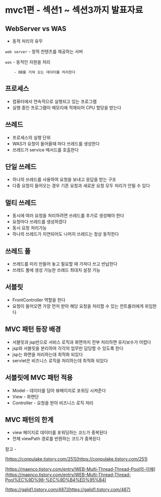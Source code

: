 # mvc1편 - 섹션1 ~ 섹션3까지 발표자료

## WebServer vs WAS

- 동적 처리의 유무

`web server` - 정적 컨텐츠를 제공하는 서버

`was` - 동적인 자원을 처리

        - DB를 거쳐 오는 데이터를 처리한다

## 프로세스

- 컴퓨터에서 연속적으로 실행되고 있는 프로그램
- 실행 중인 프로그램이 메모리에 적재되어 CPU 할당을 받는다

## 쓰레드

- 프로세스의 실행 단위
- WAS가 요청이 들어올때 마다 쓰레드를 생성한다
- 쓰레드가 service 메서드를 호출한다

## 단일 쓰레드

- 하나의 쓰레드를 사용하여 요청을 보내고 응답을 받는 구조
- 다중 요청이 들어오는 경우 기존 요청과 새로운 요청 모두 처리가 안될 수 있다

## 멀티 쓰레드

- 동시에 여러 요청을 처리하려면 쓰레드를 추가로 생성해야 한다
- 요청마다 쓰레드를 생성하겠다
- 동시 요청 처리가능
- 하나의 쓰레드가 지연되어도 나머지 쓰레드는 정상 동작한다

## 쓰레드 풀

- 쓰레드를 미리 만들어 놓고 필요할 때 가져다 쓰고 반납한다
- 쓰레드 풀에 생성 가능한 쓰레드 최대치 설정 가능

## 서블릿

- FrontController 역할을 한다
- 요청이 들어오면 가장 먼저 받아 해당 요청을 처리할 수 있는 컨트롤러에게 위임한다

## MVC 패턴 등장 배경

- 서블릿과 jsp만으로 서비스 로직과 화면까지 전부 처리하면 유지보수가 어렵다
- jsp와 서블릿을 분리하여 각각의 업무만 담당할 수 있도록 한다
- jsp는 화면을 처리하는데 최적화 되있다
- servlet은 비즈니스 로직을 처리하는데 최적화 되있다

## 서블릿에 MVC 패턴 적용

- Model - 데이터를 담아 뷰페이지로 포워딩 시켜준다
- View - 화면단
- Controller - 요청을 받아 비즈니스 로직 처리

## MVC 패턴의 한계

- view 페이지로 데이터를 포워딩하는 코드가 중복된다
- 전체 viewPath 경로를 반환하는 코드가 중복된다

참고 - 

[https://conpulake.tistory.com/251](https://conpulake.tistory.com/251)

[https://maenco.tistory.com/entry/WEB-Multi-Thread-Thread-Pool의-이해](https://maenco.tistory.com/entry/WEB-Multi-Thread-Thread-Pool%EC%9D%98-%EC%9D%B4%ED%95%B4)

[https://galid1.tistory.com/487](https://galid1.tistory.com/487)